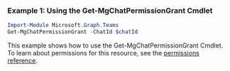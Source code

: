 ### Example 1: Using the Get-MgChatPermissionGrant Cmdlet
```powershell
Import-Module Microsoft.Graph.Teams
Get-MgChatPermissionGrant -ChatId $chatId
```
This example shows how to use the Get-MgChatPermissionGrant Cmdlet.
To learn about permissions for this resource, see the [permissions reference](/graph/permissions-reference).
